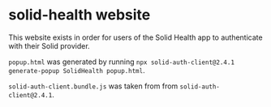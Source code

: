 # solid-health website

This website exists in order for users of the Solid Health app to authenticate with their Solid provider.

`popup.html` was generated by running `npx solid-auth-client@2.4.1 generate-popup SolidHealth popup.html`.

`solid-auth-client.bundle.js` was taken from from `solid-auth-client@2.4.1`.

